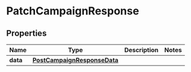 # PatchCampaignResponse

## Properties
Name | Type | Description | Notes
------------ | ------------- | ------------- | -------------
**data** | [**PostCampaignResponseData**](PostCampaignResponseData.md) |  | 

